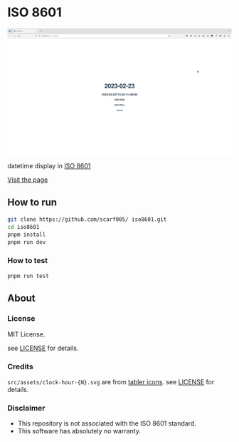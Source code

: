 # ISO 8601

[![](demo/page.png)][pages]

datetime display in
[ISO 8601](https://www.iso.org/iso-8601-date-and-time-format.html)

[Visit the page][pages]

## How to run

```sh
git clone https://github.com/scarf005/ iso8601.git
cd iso8601
pnpm install
pnpm run dev
```

### How to test

```sh
pnpm run test
```

## About

### License

MIT License.

see [LICENSE](LICENSE) for details.

### Credits

`src/assets/clock-hour-{N}.svg` are from
[tabler icons](https://tabler-icons.io). see [LICENSE](src/assets/LICENSE) for
details.

### Disclaimer

- This repository is not associated with the ISO 8601 standard.
- This software has absolutely no warranty.

[pages]: http://localhost:5173/iso8601
